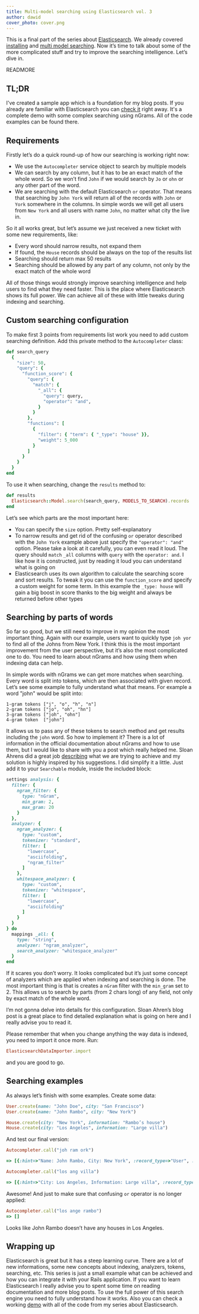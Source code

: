 ```yaml
---
title: Multi-model searching using Elasticsearch vol. 3
author: dawid
cover_photo: cover.png
---
```


This is a final part of the series about [Elasticsearch](https://www.elastic.co/products/elasticsearch).
We already covered [installing](http://blog.ragnarson.com/2016/06/30/multi_model_searching_elasticsearch_1.html)
and [multi model searching](http://blog.ragnarson.com/2016/07/14/multi-model-searching-elasticsearch-2.html).
Now it’s time to talk about some of the more complicated stuff and try to improve the searching intelligence. Let’s dive in.

READMORE

## TL;DR

I've created a sample app which is a foundation for my blog posts. If you already are familiar with
Elasticsearch you can [check it](https://github.com/Ragnarson/elastic_search_demo) right away.
It's a complete demo with some complex searching using nGrams. All of the code examples can be found there.

## Requirements

Firstly let’s do a quick round-up of how our searching is working right now:

- We use the `Autocompleter` service object to search by multiple models
- We can search by any column, but it has to be an exact match of the whole word. So we won’t
find `John` if we would search by `Jo` or `ohn` or any other part of the word.
- We are searching with the default Elasticsearch `or` operator. That means that searching by
`John York` will return all of the records with `John` or `York` somewhere in the columns. In simple words we will get all users from `New York` and all users with name `John`, no matter what city the live in.

So it all works great, but let’s assume we just received a new ticket with some new requirements, like:

- Every word should narrow results, not expand them
- If found, the `House` records should be always on the top of the results list
- Searching should return max 50 results
- Searching should be allowed by any part of any column, not only by the exact match of the whole word

All of those things would strongly improve searching intelligence and help users to find what they
need faster. This is the place where Elasticsearch shows its full power. We can achieve all of
these with little tweaks during indexing and searching.

## Custom searching configuration

To make first 3 points from requirements list work you need to add custom searching definition.
Add this private method to the `Autocompleter` class:

```ruby
def search_query
  {
    "size": 50,
    "query": {
      "function_score": {
        "query": {
          "match": {
            "_all": {
              "query": query,
              "operator": "and",
            }
          }
        },
        "functions": [
          {
            "filter": { "term": { "_type": "house" }},
            "weight": 5_000
          }
        ]
      }
    }
  }
end
```

To use it when searching, change the `results` method to:

```ruby
def results
  Elasticsearch::Model.search(search_query, MODELS_TO_SEARCH).records
end
```

Let’s see which parts are the most important here:

- You can specify the `size` option. Pretty self-explanatory
- To narrow results and get rid of the confusing `or` operator described with the `John York`
example above just specify the `"operator": "and"` option. Please take a look at it carefully,
you can even read it loud. The query should `match` `_all` columns with `query` with the `operator: and`.
I like how it is constructed, just by reading it loud you can understand what is going on
- Elasticsearch uses its own algorithm to calculate the searching score and sort results.
To tweak it you can use the `function_score` and specify a custom weight for some term. In this
example the `_type: house` will gain a big boost in score thanks to the big weight and always be returned before other types

## Searching by parts of words

So far so good, but we still need to improve in my opinion the most important thing. Again with our
example, users want to quickly type `joh yor` to find all of the Johns from New York. I think this
is the most important improvement from the user perspective, but it’s also the most complicated
one to do. You need to learn about nGrams and how using them when indexing data can help.

In simple words with nGrams we can get more matches when searching. Every word is split into tokens,
which are then associated with given record. Let’s see some example to fully understand
what that means. For example a word "john" would be split into:

```
1-gram tokens ["j", "o", "h", "n"]
2-gram tokens ["jo", "oh", "hn"]
3-gram tokens ["joh", "ohn"]
4-gram token  ["john"]
```

It allows us to pass any of these tokens to search method and get results including the `john` word.
So how to implement it? There is a lot of information in the official documentation about nGrams and
how to use them, but I would like to share with you a post which really helped me. Sloan Ahrens did a great
job [describing](https://qbox.io/blog/multi-field-partial-word-autocomplete-in-elasticsearch-using-ngrams)
what we are trying to achieve and my solution is highly inspired by his suggestions. I did simplify
it a little. Just add it to your `Searchable` module, inside the included block:

```ruby
settings analysis: {
  filter: {
    ngram_filter: {
      type: "nGram",
      min_gram: 2,
      max_gram: 20
    }
  },
  analyzer: {
    ngram_analyzer: {
      type: "custom",
      tokenizer: "standard",
      filter: [
        "lowercase",
        "asciifolding",
        "ngram_filter"
      ]
    },
    whitespace_analyzer: {
      type: "custom",
      tokenizer: "whitespace",
      filter: [
        "lowercase",
        "asciifolding"
      ]
    }
  }
} do
  mappings _all: {
    type: "string",
    analyzer: "ngram_analyzer",
    search_analyzer: "whitespace_analyzer"
  }
end
```

If it scares you don’t worry. It looks complicated but it’s just some concept of analyzers which are
applied when indexing and searching is done. The most important thing is that is creates a `nGram`
filter with the `min_gram` set to 2. This allows us to search by parts (from 2 chars long) of
any field, not only by exact match of the whole word.

I’m not gonna delve into details for this configuration. Sloan Ahren’s blog post is a great
place to find detailed explanation what is going on here and I really advise you to read it.

Please remember that when you change anything the way data is indexed, you need to import it once more. Run:

```ruby
ElasticsearchDataImporter.import
```
and you are good to go.

## Searching examples

As always let’s finish with some examples. Create some data:

```ruby
User.create(name: "John Doe", city: "San Francisco")
User.create(name: "John Rambo", city: "New York")

House.create(city: "New York", information: "Rambo’s house")
House.create(city: "Los Angeles", information: "Large villa")
```

And test our final version:

```ruby
Autocompleter.call("joh ram ork")

=> [{:hint=>"Name: John Rambo, City: New York", :record_type=>"User", :record_id=>16}]

Autocompleter.call("los ang villa")

=> [{:hint=>"City: Los Angeles, Information: Large villa", :record_type=>"House", :record_id=>13}]
```

Awesome! And just to make sure that confusing `or` operator is no longer applied:

```ruby
Autocompleter.call("los ange rambo")
=> []
```

Looks like John Rambo doesn’t have any houses in Los Angeles.

## Wrapping up

Elasticsearch is great but it has a steep learning curve. There are a lot of new informations, some
new concepts about indexing, analyzers, tokens, searching, etc. This series is just a small example
what can be achieved and how you can integrate it with your Rails application. If you want to learn
Elasticsearch I really advise you to spent some time on reading documentation and more blog posts.
To use the full power of this search engine you need to fully understand how it works. Also
you can check a working [demo](https://github.com/Ragnarson/elastic_search_demo) with all of the code from my series about Elasticsearch.
